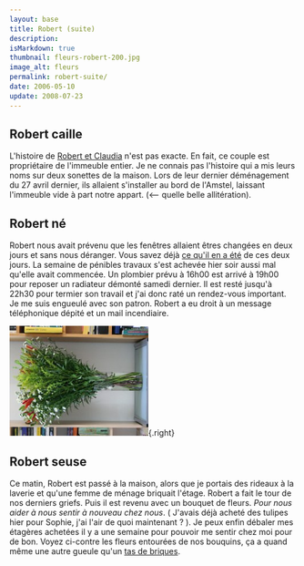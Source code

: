```yaml
---
layout: base
title: Robert (suite)
description: 
isMarkdown: true
thumbnail: fleurs-robert-200.jpg
image_alt: fleurs
permalink: robert-suite/
date: 2006-05-10
update: 2008-07-23
---
```




## Robert caille

L'histoire de [Robert et Claudia](/de-haak-crochet) n'est pas exacte. En fait, ce couple est propriétaire de l'immeuble entier. Je ne connais pas l'histoire qui a mis leurs noms sur deux sonettes de la maison. Lors de leur dernier déménagement du 27 avril dernier, ils allaient s'installer au bord de l'Amstel, laissant l'immeuble vide à part notre appart. (<-- quelle belle allitération).

## Robert né
Robert nous avait prévenu que les fenêtres allaient êtres changées en deux jours et sans nous déranger. Vous savez déjà [ce qu'il en a été](/changer-quelques-fenetres) de ces deux jours. La semaine de pénibles travaux s'est achevée hier soir aussi mal qu'elle avait commencée. Un plombier prévu à 16h00 est arrivé à 19h00 pour reposer un radiateur démonté samedi dernier. Il est resté jusqu'à 22h30 pour termier son travail et j'ai donc raté un rendez-vous important. Je me suis engueulé avec son patron. Robert a eu droit à un message téléphonique dépité et un mail incendiaire.

![fleurs](fleurs-robert-200.jpg){.right}
## Robert seuse
Ce matin, Robert est passé à la maison, alors que je portais des rideaux à la laverie et qu'une femme de ménage briquait l'étage. Robert a fait le tour de nos derniers griefs. Puis il est revenu avec un bouquet de fleurs. *Pour nous aider à nous sentir à nouveau chez nous*. ( J'avais déjà acheté des tulipes hier pour Sophie, j'ai l'air de quoi maintenant ? ). Je peux enfin débaler mes étagères achetées il y a une semaine pour pouvoir me sentir chez moi pour de bon. Voyez ci-contre les fleurs entourées de nos bouquins, ça a quand même une autre gueule qu'un [tas de briques](/changer-quelques-fenetres).